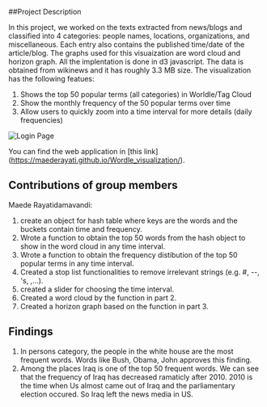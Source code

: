 ##Project Description

In this project, we worked on the texts extracted from news/blogs and classified into 4 categories: people names, locations, organizations, and miscellaneous. 
Each entry also contains the published time/date of the article/blog. The graphs used for this visuaization are word cloud and horizon graph. All the implentation is done in d3 javascript. The data is obtained from wikinews and it has roughly 3.3 MB size. The visualization has the following featues:

1. Shows the top 50 popular terms (all categories) in Worldle/Tag Cloud
2. Show the monthly frequency of the 50 popular terms over time
3. Allow users to quickly zoom into a time interval for more details (daily frequencies)

![Login Page](screenshot.jpg)

You can find the web application in [this link] (https://maederayati.github.io/Wordle_visualization/). 


## Contributions of group members

Maede Rayatidamavandi:

1. create an object for hash table where keys are the words and the buckets contain time and frequency.
2. Wrote a function to obtain the top 50 words from the hash object to show in the word cloud in any time interval.
3. Wrote a function to obtain the frequency distibution of the top 50 popular terms in any time interval.
4. Created a stop list functionalities to remove irrelevant strings (e.g. #, --, 's, ,...).
4. created a slider for choosing the time interval. 
5. Created a word cloud by the function in part 2.
6. Created a horizon graph based on the function in part 3.


## Findings

1. In persons category, the people in the white house are the most frequent words. Words like Bush, Obama, John approves this finding.
2. Among the places Iraq is one of the top 50 frequent words. We can see that the frequency of Iraq has decreased ramaticly after 2010. 2010 is the time when Us almost came out of Iraq and the parliamentary election occured. So Iraq left the news media in US.















